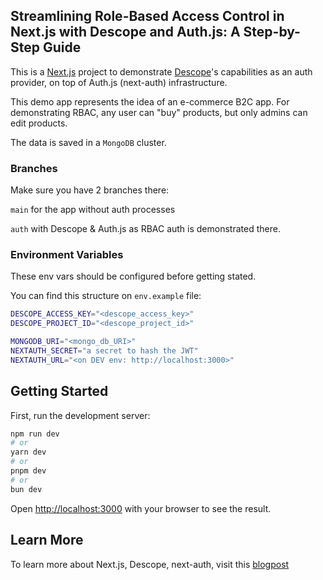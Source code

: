## Streamlining Role-Based Access Control in Next.js with Descope and Auth.js: A Step-by-Step Guide

This is a [Next.js](https://nextjs.org/) project to demonstrate [Descope](https://www.descope.com/)'s capabilities as an auth provider, on top of Auth.js (next-auth) infrastructure.

This demo app represents the idea of an e-commerce B2C app. For demonstrating RBAC, any user can "buy" products, but only admins can edit products.

The data is saved in a `MongoDB` cluster.

### Branches

Make sure you have 2 branches there:

`main` for the app without auth processes

`auth` with Descope & Auth.js as RBAC auth is demonstrated there.

### Environment Variables

These env vars should be configured before getting stated.

You can find this structure on `env.example` file:

```bash
DESCOPE_ACCESS_KEY="<descope_access_key>"
DESCOPE_PROJECT_ID="<descope_project_id>"

MONGODB_URI="<mongo_db_URI>"
NEXTAUTH_SECRET="a secret to hash the JWT"
NEXTAUTH_URL="<on DEV env: http://localhost:3000>"
```

## Getting Started

First, run the development server:

```bash
npm run dev
# or
yarn dev
# or
pnpm dev
# or
bun dev
```

Open [http://localhost:3000](http://localhost:3000) with your browser to see the result.

## Learn More

To learn more about Next.js, Descope, next-auth, visit this [blogpost](https://dev.to/tmosko/streamlining-role-based-access-control-in-nextjs-with-descope-and-authjs-a-step-by-step-guide-hf5)
